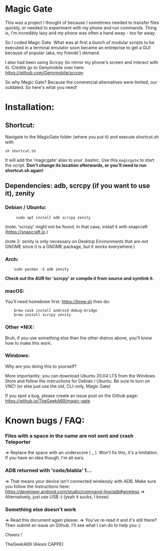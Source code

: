 # Magic Gate



This was a project I thought of because I sometimes needed to transfer files quickly, or needed to experiment with my phone and run commands. Thing is, I'm incredibly lazy and my phone was often a hand away - too far away.

So I coded Magic Gate. What was at first a bunch of modular scripts to be executed in a terminal emulator soon became an entreprise to get a GUI because of popular (aka, my friends') demand.

I also had been using Scrcpy (to mirror my phone's screen and interact with it). Credits go to Genymobile over here: https://github.com/Genymobile/scrcpy 

So why Magic Gate? 
Because the commercial alternatives were limited, our outdated. So here's what you need!


# Installation:

## Shortcut: 
Navigate to the MagicGate folder (where you put it) and execute shortcut.sh with 

	sh shortcut.sh
	
It will add the 'magicgate' alias to your .bashrc. Use this `magicgate` to start the script.
**Don't change its location afterwards, or you'll need to run shortcut.sh again!**

## Dependencies: adb, scrcpy (if you want to use it), zenity

### Debian / Ubuntu:

		 sudo apt install adb scrcpy zenity
		 
(note: 'scrcpy' might not be found. In that case, install it with snapcraft (https://snapcraft.io.)

(note 2: zenity is only necessary on Desktop Environments that are *not* GNOME since it is a GNOME package, but it works everywhere.)
	
### Arch:
		sudo pacman -S adb zenity
		
**Check out the AUR for 'scrcpy' or compile it from source and symlink it.**
			
### macOS:
You'll need homebrew first: https://brew.sh
then do:

		brew cask install android-debug-bridge
		brew install scrcpy zenity
			
### Other *NIX:

Bruh, if you use something else than the other distros above, you'll know how to make this work.
		
### Windows:
Why are you doing this to yourself?

More importantly: you can download Ubuntu 20.04 LTS from the Windows Store and follow the instructions for Debian / Ubuntu. Be sure to turn on VNC!
(or else just use the old, CLI-only, Magic Gate)
			
			
If you spot a bug, please create an issue post on the Github page:
	https://github.io/TheGeekA69/magic-gate
	


# Known bugs / FAQ:
### Files with a space in the name are not sent and crash Teleporter
=> Replace the space with an underscore ( _ ). Won't fix this, it's a limitation. If you have an idea though, I'm all ears.
		
### ADB returned with 'code/blabla' 1...
=> That means your device isn't connected wirelessly with ADB. Make sure you follow the instructions here: https://developer.android.com/studio/command-line/adb#wireless
=> Alternatively, just use USB :) (yeah it sucks, I know)
		
### Something else doesn't work
=> Read this document again please.
=> You've re-read it and it's still there? Then submit an issue on Github. I'll see what I can do to help you :)


Cheers !

TheGeekA69 (Alexis CAPPE)
